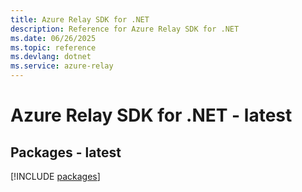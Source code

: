 ```yaml
---
title: Azure Relay SDK for .NET
description: Reference for Azure Relay SDK for .NET
ms.date: 06/26/2025
ms.topic: reference
ms.devlang: dotnet
ms.service: azure-relay
---
```

# Azure Relay SDK for .NET - latest
## Packages - latest
[!INCLUDE [packages](relay-index.md)]